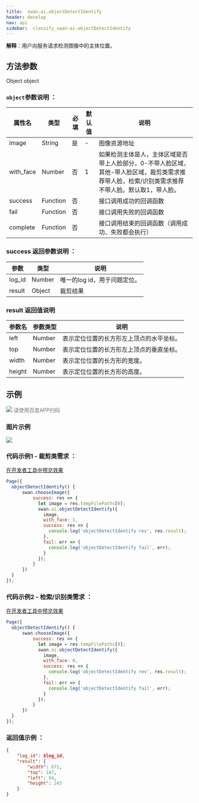 ```yaml
---
title:  swan.ai.objectDetectIdentify
header: develop
nav: api
sidebar:  classify_swan-ai-objectDetectIdentify
---
```


 

**解释**：用户向服务请求检测图像中的主体位置。

 

## 方法参数 

Object object

### `object`参数说明 ：

|属性名 |类型  |必填 | 默认值 |说明|
|---- | ---- | ---- | ----|----|
|image|	String|是| - |图像资源地址|
|with_face|Number	|否|	1|如果检测主体是人，主体区域是否带上人脸部分，0-不带人脸区域，其他-带人脸区域，裁剪类需求推荐带人脸，检索/识别类需求推荐不带人脸。默认取1，带人脸。|
|success |Function    |否 | |      接口调用成功的回调函数|
|fail |   Function|    否  | |     接口调用失败的回调函数|
|complete  |  Function  |  否   | |    接口调用结束的回调函数（调用成功、失败都会执行）|

### success 返回参数说明 ：

|参数 |类型 | 说明  |
|---- | ---- | ---- |
|log_id|Number|	唯一的log id，用于问题定位。|
|result|	Object|	裁剪结果|

### result 返回值说明 

|参数名 | 参数类型 |说明  |
|---|---|---|
|left|    Number| 表示定位位置的长方形左上顶点的水平坐标。|
|top|     Number| 表示定位位置的长方形左上顶点的垂直坐标。|
|width|   Number| 表示定位位置的长方形的宽度。|
|height|  Number| 表示定位位置的长方形的高度。|


## 示例

 

<div class='scan-code-container'>
    <img src="https://b.bdstatic.com/miniapp/assets/images/doc_demo/objectDetectIdentify.png" class="demo-qrcode-image" />
    <font color=#777 12px>请使用百度APP扫码</font>
</div>


### 图片示例 

<div class="m-doc-custom-examples">
    <div class="m-doc-custom-examples-correct">
        <img src="https://b.bdstatic.com/miniapp/image/objectDetectIdentify.png">
    </div>
    <div class="m-doc-custom-examples-correct">
        <img src=" ">
    </div>
    <div class="m-doc-custom-examples-correct">
        <img src=" ">
    </div>     
</div>

### 代码示例1 - 裁剪类需求 ：

<a href="swanide://fragment/893b006eaaebeec3deb75dfda46386461573996982449" title="在开发者工具中预览效果" target="_self">在开发者工具中预览效果</a>

```js
Page({
  objectDetectIdentify() {
      swan.chooseImage({
          success: res => {
            let image = res.tempFilePaths[0];
            swan.ai.objectDetectIdentify({
              image,
              with_face: 1,
              success: res => {
                console.log('objectDetectIdentify res', res.result);
              },
              fail: err => {
                console.log('objectDetectIdentify fail', err);
              }
            });
          }
      })
  }
});
```

### 代码示例2 - 检索/识别类需求 ：

<a href="swanide://fragment/60962c9455805a780253e718238d0c731575194352151" title="在开发者工具中预览效果" target="_self">在开发者工具中预览效果</a>

```js
Page({
  objectDetectIdentify() {
      swan.chooseImage({
          success: res => {
            let image = res.tempFilePaths[0];
            swan.ai.objectDetectIdentify({
              image,
              with_face: 0,
              success: res => {
                console.log('objectDetectIdentify res', res.result);
              },
              fail: err => {
                console.log('objectDetectIdentify fail', err);
              }
            });
          }
      })
  }
});
```

### 返回值示例 ：
```json
{
    "log_id": $log_id,
    "result": {
        "width": 671,
        "top": 147,
        "left": 94,
        "height": 243
    }
}
```
